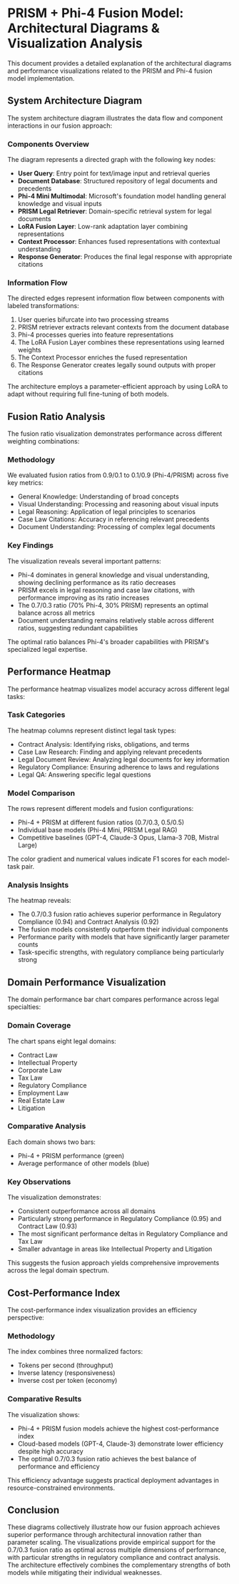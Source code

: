 # PRISM + Phi-4 Fusion Model: Architectural Diagrams & Visualization Analysis

This document provides a detailed explanation of the architectural diagrams and performance visualizations related to the PRISM and Phi-4 fusion model implementation.

## System Architecture Diagram

The system architecture diagram illustrates the data flow and component interactions in our fusion approach:

### Components Overview
The diagram represents a directed graph with the following key nodes:
- **User Query**: Entry point for text/image input and retrieval queries
- **Document Database**: Structured repository of legal documents and precedents
- **Phi-4 Mini Multimodal**: Microsoft's foundation model handling general knowledge and visual inputs
- **PRISM Legal Retriever**: Domain-specific retrieval system for legal documents
- **LoRA Fusion Layer**: Low-rank adaptation layer combining representations
- **Context Processor**: Enhances fused representations with contextual understanding
- **Response Generator**: Produces the final legal response with appropriate citations

### Information Flow
The directed edges represent information flow between components with labeled transformations:
1. User queries bifurcate into two processing streams
2. PRISM retriever extracts relevant contexts from the document database
3. Phi-4 processes queries into feature representations
4. The LoRA Fusion Layer combines these representations using learned weights
5. The Context Processor enriches the fused representation
6. The Response Generator creates legally sound outputs with proper citations

The architecture employs a parameter-efficient approach by using LoRA to adapt without requiring full fine-tuning of both models.

## Fusion Ratio Analysis

The fusion ratio visualization demonstrates performance across different weighting combinations:

### Methodology
We evaluated fusion ratios from 0.9/0.1 to 0.1/0.9 (Phi-4/PRISM) across five key metrics:
- General Knowledge: Understanding of broad concepts
- Visual Understanding: Processing and reasoning about visual inputs
- Legal Reasoning: Application of legal principles to scenarios
- Case Law Citations: Accuracy in referencing relevant precedents
- Document Understanding: Processing of complex legal documents

### Key Findings
The visualization reveals several important patterns:
- Phi-4 dominates in general knowledge and visual understanding, showing declining performance as its ratio decreases
- PRISM excels in legal reasoning and case law citations, with performance improving as its ratio increases
- The 0.7/0.3 ratio (70% Phi-4, 30% PRISM) represents an optimal balance across all metrics
- Document understanding remains relatively stable across different ratios, suggesting redundant capabilities

The optimal ratio balances Phi-4's broader capabilities with PRISM's specialized legal expertise.

## Performance Heatmap

The performance heatmap visualizes model accuracy across different legal tasks:

### Task Categories
The heatmap columns represent distinct legal task types:
- Contract Analysis: Identifying risks, obligations, and terms
- Case Law Research: Finding and applying relevant precedents
- Legal Document Review: Analyzing legal documents for key information
- Regulatory Compliance: Ensuring adherence to laws and regulations
- Legal QA: Answering specific legal questions

### Model Comparison
The rows represent different models and fusion configurations:
- Phi-4 + PRISM at different fusion ratios (0.7/0.3, 0.5/0.5)
- Individual base models (Phi-4 Mini, PRISM Legal RAG)
- Competitive baselines (GPT-4, Claude-3 Opus, Llama-3 70B, Mistral Large)

The color gradient and numerical values indicate F1 scores for each model-task pair.

### Analysis Insights
The heatmap reveals:
- The 0.7/0.3 fusion ratio achieves superior performance in Regulatory Compliance (0.94) and Contract Analysis (0.92)
- The fusion models consistently outperform their individual components
- Performance parity with models that have significantly larger parameter counts
- Task-specific strengths, with regulatory compliance being particularly strong

## Domain Performance Visualization

The domain performance bar chart compares performance across legal specialties:

### Domain Coverage
The chart spans eight legal domains:
- Contract Law
- Intellectual Property
- Corporate Law
- Tax Law
- Regulatory Compliance
- Employment Law
- Real Estate Law
- Litigation

### Comparative Analysis
Each domain shows two bars:
- Phi-4 + PRISM performance (green)
- Average performance of other models (blue)

### Key Observations
The visualization demonstrates:
- Consistent outperformance across all domains
- Particularly strong performance in Regulatory Compliance (0.95) and Contract Law (0.93)
- The most significant performance deltas in Regulatory Compliance and Tax Law
- Smaller advantage in areas like Intellectual Property and Litigation

This suggests the fusion approach yields comprehensive improvements across the legal domain spectrum.

## Cost-Performance Index

The cost-performance index visualization provides an efficiency perspective:

### Methodology
The index combines three normalized factors:
- Tokens per second (throughput)
- Inverse latency (responsiveness)
- Inverse cost per token (economy)

### Comparative Results
The visualization shows:
- Phi-4 + PRISM fusion models achieve the highest cost-performance index
- Cloud-based models (GPT-4, Claude-3) demonstrate lower efficiency despite high accuracy
- The optimal 0.7/0.3 fusion ratio achieves the best balance of performance and efficiency

This efficiency advantage suggests practical deployment advantages in resource-constrained environments.

## Conclusion

These diagrams collectively illustrate how our fusion approach achieves superior performance through architectural innovation rather than parameter scaling. The visualizations provide empirical support for the 0.7/0.3 fusion ratio as optimal across multiple dimensions of performance, with particular strengths in regulatory compliance and contract analysis. The architecture effectively combines the complementary strengths of both models while mitigating their individual weaknesses.
